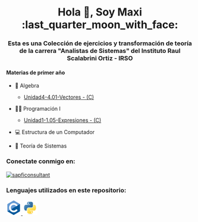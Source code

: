 <h1 align="center">Hola 👋, Soy Maxi :last_quarter_moon_with_face:</h1>
<h3 align="center">Esta es una Colección de ejercicios y transformación de teoría de la carrera "Analistas de Sistemas" del Instituto Raul Scalabrini Ortiz - IRSO</h3>

<h4 align="left">Materias de primer año</h4>

- :1234: Algebra
   - [Unidad4-4.01-Vectores - (C)](../main/01-algebra/Unidad4-4.01-Vectores.c)

- 👨‍💻 Programación I
  - [Unidad1-1.05-Expresiones - (C)](../main/01-programacion1/Unidad1-1.05-Expresiones.c)

- :computer: Estructura de un Computador

- :page_with_curl: Teoría de Sistemas




<h3 align="left">Conectate conmigo en:</h3>
<p align="left">
<a href="https://linkedin.com/in/sapficonsultant" target="blank"><img align="center" src="https://raw.githubusercontent.com/rahuldkjain/github-profile-readme-generator/master/src/images/icons/Social/linked-in-alt.svg" alt="sapficonsultant" height="30" width="40" /></a>
</p>

<h3 align="left">Lenguajes utilizados en este repositorio:</h3>
<p align="left"> <a href="https://www.cprogramming.com/" target="_blank"> <img src="https://raw.githubusercontent.com/devicons/devicon/master/icons/c/c-original.svg" alt="c" width="40" height="40"/> </a> <a href="https://www.python.org" target="_blank"> <img src="https://raw.githubusercontent.com/devicons/devicon/master/icons/python/python-original.svg" alt="python" width="40" height="40"/> </a> </p>
